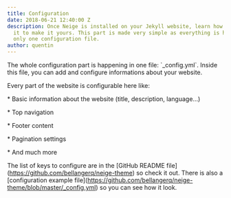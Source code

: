 ```yaml
---
title: Configuration
date: 2018-06-21 12:40:00 Z
description: Once Neige is installed on your Jekyll website, learn how to configure
  it to make it yours. This part is made very simple as everything is happening in
  only one configuration file.
author: quentin
---
```


The whole configuration part is happening in one file: \`_config.yml\`. Inside this file, you can add and configure informations about your website.

Every part of the website is configurable here like:

\* Basic information about the website (title, description, language...) 

\* Top navigation

\* Footer content

\* Pagination settings

\* And much more

The list of keys to configure are in the \[GitHub README file\](https://github.com/bellangerq/neige-theme) so check it out. There is also a \[configuration example file\](https://github.com/bellangerq/neige-theme/blob/master/_config.yml)  so you can see how it look.